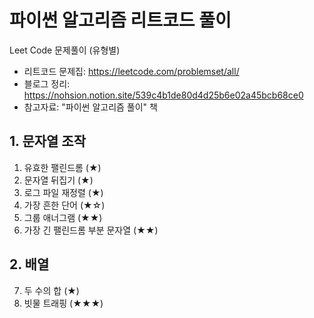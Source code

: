 # 파이썬 알고리즘 리트코드 풀이

Leet Code 문제풀이 (유형별)
- 리트코드 문제집: https://leetcode.com/problemset/all/
- 블로그 정리: https://nohsion.notion.site/539c4b1de80d4d25b6e02a45bcb68ce0
- 참고자료: "파이썬 알고리즘 풀이" 책

## 1. 문자열 조작
1. 유효한 팰린드롬 (★)
2. 문자열 뒤집기 (★)
3. 로그 파일 재정렬 (★)
4. 가장 흔한 단어 (★☆)
5. 그룹 애너그램 (★★)
6. 가장 긴 팰린드롬 부분 문자열 (★★)
## 2. 배열
7. 두 수의 합 (★)
8. 빗물 트래핑 (★★★)
